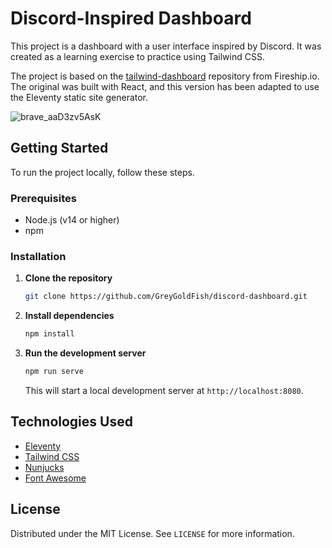 # Discord-Inspired Dashboard

This project is a dashboard with a user interface inspired by Discord. It was created as a learning exercise to practice using Tailwind CSS.

The project is based on the [tailwind-dashboard](https://github.com/fireship-io/tailwind-dashboard) repository from Fireship.io. The original was built with React, and this version has been adapted to use the Eleventy static site generator.

![brave_aaD3zv5AsK](https://github.com/user-attachments/assets/5fb0726c-31f2-4c1b-8a19-88972c0f0c39)

## Getting Started

To run the project locally, follow these steps.

### Prerequisites

- Node.js (v14 or higher)
- npm

### Installation

1.  **Clone the repository**
    ```sh
    git clone https://github.com/GreyGoldFish/discord-dashboard.git
    ```
2.  **Install dependencies**
    ```sh
    npm install
    ```
3.  **Run the development server**
    ```sh
    npm run serve
    ```
    This will start a local development server at `http://localhost:8080`.

## Technologies Used

- [Eleventy](https://www.11ty.dev/)
- [Tailwind CSS](https://tailwindcss.com/)
- [Nunjucks](https://mozilla.github.io/nunjucks/)
- [Font Awesome](https://fontawesome.com/)

## License

Distributed under the MIT License. See `LICENSE` for more information.
